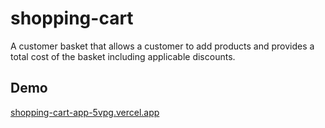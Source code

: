 # shopping-cart

A customer basket that allows a customer to add products and provides a total cost of the basket including applicable discounts.

## Demo
[shopping-cart-app-5vpg.vercel.app](https://shopping-cart-app-5vpg.vercel.app)